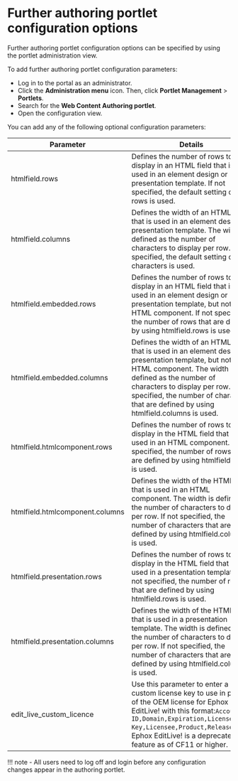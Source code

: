 # Further authoring portlet configuration options

Further authoring portlet configuration options can be specified by using the portlet administration view.

To add further authoring portlet configuration parameters:

-   Log in to the portal as an administrator.
-   Click the **Administration menu** icon. Then, click **Portlet Management** \> **Portlets**.
-   Search for the **Web Content Authoring portlet**.
-   Open the configuration view.

You can add any of the following optional configuration parameters:

|Parameter|Details|
|---------|-------|
|htmlfield.rows|Defines the number of rows to display in an HTML field that is used in an element design or presentation template. If not specified, the default setting of 15 rows is used.|
|htmlfield.columns|Defines the width of an HTML field that is used in an element design or presentation template. The width is defined as the number of characters to display per row. If not specified, the default setting of 85 characters is used.|
|htmlfield.embedded.rows|Defines the number of rows to display in an HTML field that is used in an element design or presentation template, but not an HTML component. If not specified, the number of rows that are defined by using htmlfield.rows is used.|
|htmlfield.embedded.columns|Defines the width of an HTML field that is used in an element design or presentation template, but not an HTML component. The width is defined as the number of characters to display per row. If not specified, the number of characters that are defined by using htmlfield.columns is used.|
|htmlfield.htmlcomponent.rows|Defines the number of rows to display in the HTML field that is used in an HTML component. If not specified, the number of rows that are defined by using htmlfield.rows is used.|
|htmlfield.htmlcomponent.columns|Defines the width of the HTML field that is used in an HTML component. The width is defined as the number of characters to display per row. If not specified, the number of characters that are defined by using htmlfield.columns is used.|
|htmlfield.presentation.rows|Defines the number of rows to display in the HTML field that is used in a presentation template. If not specified, the number of rows that are defined by using htmlfield.rows is used.|
|htmlfield.presentation.columns|Defines the width of the HTML field that is used in a presentation template. The width is defined as the number of characters to display per row. If not specified, the number of characters that are defined by using htmlfield.columns is used.|
|edit\_live\_custom\_licence|Use this parameter to enter a custom license key to use in place of the OEM license for Ephox EditLive! with this format:`Account ID,Domain,Expiration,License Key,Licensee,Product,Release`**Note:** Ephox EditLive! is a deprecated feature as of CF11 or higher.|

!!! note
    - All users need to log off and login before any configuration changes appear in the authoring portlet.


